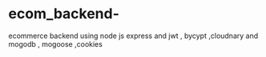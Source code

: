 # ecom_backend-

ecommerce backend using node js express and jwt , bycypt ,cloudnary and mogodb , mogoose ,cookies
